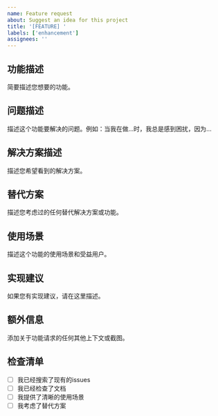 ```yaml
---
name: Feature request
about: Suggest an idea for this project
title: '[FEATURE] '
labels: ['enhancement']
assignees: ''
---
```


## 功能描述
简要描述您想要的功能。

## 问题描述
描述这个功能要解决的问题。例如：当我在做...时，我总是感到困扰，因为...

## 解决方案描述
描述您希望看到的解决方案。

## 替代方案
描述您考虑过的任何替代解决方案或功能。

## 使用场景
描述这个功能的使用场景和受益用户。

## 实现建议
如果您有实现建议，请在这里描述。

## 额外信息
添加关于功能请求的任何其他上下文或截图。

## 检查清单
- [ ] 我已经搜索了现有的issues
- [ ] 我已经检查了文档
- [ ] 我提供了清晰的使用场景
- [ ] 我考虑了替代方案 